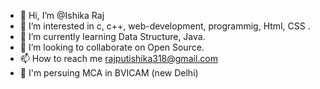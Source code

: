 - 👋 Hi, I’m @Ishika Raj
- 👀 I’m interested in  c, c++, web-development, programmig, Html, CSS .
- 🌱 I’m currently learning Data Structure, Java.
- 💞️ I’m looking to collaborate on Open Source.
- 📫 How to reach me rajputishika318@gmail.com
- 🌱 I'm persuing MCA in BVICAM (new Delhi)
<!---
eshixaa/eshixaa is a ✨ special ✨ repository because its `README.md` (this file) appears on your GitHub profile.
You can click the Preview link to take a look at your changes.
--->
